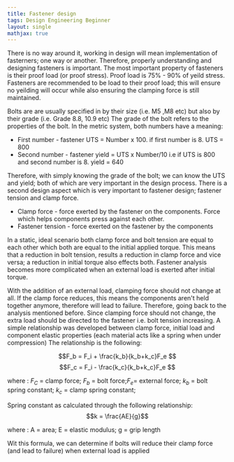 ```yaml
---
title: Fastener design
tags: Design Engineering Beginner 
layout: single
mathjax: true
---
```

 
There is no way around it, working in design will mean implementation of fasterners; one way or another. Therefore, properly understanding and designing fasteners is important. The most important property of fasteners is their proof load (or proof stress). Proof load is 75% - 90% of yeild stress. Fasteners are recommended to be load to their proof load; this will ensure no yeilding will occur while also ensuring the clamping force is still maintained. 

Bolts are are usually specified in by their size (i.e. M5 ,M8 etc) but also by their grade (i.e. Grade 8.8, 10.9 etc) The grade of the bolt refers to the properties of the bolt. In the metric system, both numbers have a meaning:
* First number - fastener UTS = Number x 100. if first number is 8. UTS = 800
* Second number - fastener yield = UTS x Number/10 i.e if UTS is 800 and second number is 8. yield = 640

Therefore, with simply knowing the grade of the bolt; we can know the UTS and yield; both of which are very important in the design process. There is a second design aspect which is very important to fastener design; fastener tension and clamp force. 
* Clamp force - force exerted by the fastener on the components. Force which helps components press against each other. 
* Fastener tension - force exerted on the fastener by the components

In a static, ideal scenario both clamp force and bolt tension are equal to each other which both are equal to the initial applied torque. This means that a reduction in bolt tension, results a reduction in clamp force and vice versa; a reduction in initial torque also effects both. Fastener analysis becomes more complicated when an external load is exerted after initial torque. 

With the addition of an external load, clamping force should not change at all. If the clamp force reduces, this means the components aren't held together anymore, therefore will lead to failure. Therefore, going back to the analysis mentioned before. Since clamping force should not change, the extra load should be directed to the fastener i.e. bolt tension increasing. A simple relationship was developed between clamp force, initial load and component elastic properties (each material acts like a spring when under compression) The relationship is the following:

$$F_b = F_i + \frac{k_b}{k_b+k_c}F_e $$
$$F_c = F_i - \frac{k_c}{k_b+k_c}F_e $$

where : $F_C$ = clamp force; $F_b$ = bolt force;$F_e$= external force; $k_b$ = bolt spring constant; $k_c$ = clamp spring constant; 

Spring constant as calculated through the following relationship:
$$k = \frac{AE}{g}$$

where : A = area; E = elastic modulus; g = grip length

Wit this formula, we can determine if bolts will reduce their clamp force (and lead to failure) when external load is applied
